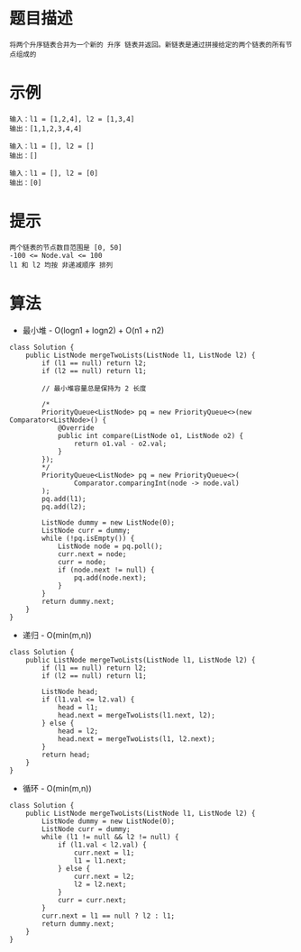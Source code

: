 # 题目描述
	将两个升序链表合并为一个新的 升序 链表并返回。新链表是通过拼接给定的两个链表的所有节点组成的

# 示例
	输入：l1 = [1,2,4], l2 = [1,3,4]
	输出：[1,1,2,3,4,4]

	输入：l1 = [], l2 = []
	输出：[]

	输入：l1 = [], l2 = [0]
	输出：[0]

# 提示
	两个链表的节点数目范围是 [0, 50]
	-100 <= Node.val <= 100
	l1 和 l2 均按 非递减顺序 排列

# 算法
* 最小堆 - O(logn1 + logn2) + O(n1 + n2)
```
class Solution {
	public ListNode mergeTwoLists(ListNode l1, ListNode l2) {
		if (l1 == null) return l2;
		if (l2 == null) return l1;
		
		// 最小堆容量总是保持为 2 长度
		
		/*
		PriorityQueue<ListNode> pq = new PriorityQueue<>(new Comparator<ListNode>() {
			@Override
			public int compare(ListNode o1, ListNode o2) {
				return o1.val - o2.val;
			}
		});
		*/
		PriorityQueue<ListNode> pq = new PriorityQueue<>(
				Comparator.comparingInt(node -> node.val)
		);
		pq.add(l1);
		pq.add(l2);

		ListNode dummy = new ListNode(0);
		ListNode curr = dummy;
		while (!pq.isEmpty()) {
			ListNode node = pq.poll();
			curr.next = node;
			curr = node;
			if (node.next != null) {
				pq.add(node.next);
			}
		}
		return dummy.next;
	}
}
```

* 递归 - O(min(m,n))
```
class Solution {
    public ListNode mergeTwoLists(ListNode l1, ListNode l2) {
		if (l1 == null) return l2;
		if (l2 == null) return l1;

		ListNode head;
		if (l1.val <= l2.val) {
			head = l1;
			head.next = mergeTwoLists(l1.next, l2);
		} else {
			head = l2;
			head.next = mergeTwoLists(l1, l2.next);
		}
		return head;
	}
}
```

* 循环 - O(min(m,n))
```
class Solution {
    public ListNode mergeTwoLists(ListNode l1, ListNode l2) {
        ListNode dummy = new ListNode(0);
        ListNode curr = dummy;
        while (l1 != null && l2 != null) {
            if (l1.val < l2.val) {
                curr.next = l1;
                l1 = l1.next;
            } else {
                curr.next = l2;
                l2 = l2.next;
            }
            curr = curr.next;
        }
        curr.next = l1 == null ? l2 : l1;
        return dummy.next;
    }
}
```
